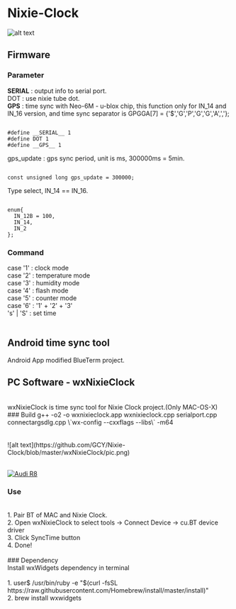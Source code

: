 # Nixie-Clock

![alt text](https://github.com/GCY/Nixie-Clock/blob/master/nixie%20clock.png)

## Firmware
### Parameter

__SERIAL__ : output info to serial port.</br>
DOT : use nixie tube dot.</br>
__GPS__ : time sync with Neo-6M - u-blox chip, this function only for IN_14 and IN_16 version, and time sync separator is GPGGA[7] = {'$','G','P','G','G','A',','};</br>
<pre><code>
#define __SERIAL__ 1
#define DOT 1
#define __GPS__ 1
</code></pre>

gps_update : gps sync period, unit is ms, 300000ms = 5min.</br> 
<pre><code>
const unsigned long gps_update = 300000;
</code></pre>

Type select, IN_14 == IN_16.</br> 
<pre><code>
enum{
  IN_12B = 100,
  IN_14,
  IN_2
};
</code></pre>

### Command

case '1' : clock mode
</br>
case '2' : temperature mode
</br>
case '3' : humidity mode
</br>
case '4' : flash mode
</br>
case '5' : counter mode
</br>
case '6' : '1' + '2' + '3'
</br>
's' | 'S' : set time
</br></br>

## Android time sync tool
Android App modified BlueTerm project. </br>

## PC Software - wxNixieClock
</br>
wxNixieClock is time sync tool for Nixie Clock project.(Only MAC-OS-X)</br>
### Build
g++ -o2 -o wxnixieclock.app wxnixieclock.cpp serialport.cpp connectargsdlg.cpp \`wx-config --cxxflags --libs\` -m64</br>
</br>
</br>
![alt text](https://github.com/GCY/Nixie-Clock/blob/master/wxNixieClock/pic.png)
</br>
</br>

[![Audi R8](http://img.youtube.com/vi/tJzohsqhTxs/0.jpg)](https://youtu.be/tJzohsqhTxs)

### Use
</br>
1. Pair BT of MAC and Nixie Clock.</br>
2. Open wxNixieClock to select tools -> Connect Device -> cu.BT device driver</br>
3. Click SyncTime button</br>
4. Done!</br>
</br>
### Dependency
</br>
Install wxWidgets dependency in terminal</br>
</br>
1. user$ /usr/bin/ruby -e "$(curl -fsSL https://raw.githubusercontent.com/Homebrew/install/master/install)" </br>
2. brew install wxwidgets </br>
